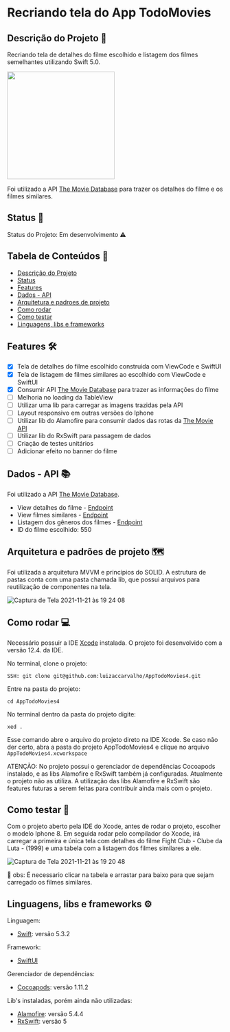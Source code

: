 # Recriando tela do App TodoMovies

## Descrição do Projeto 🚀
Recriando tela de detalhes do filme escolhido e listagem dos filmes semelhantes utilizando Swift 5.0.

<img src="https://is4-ssl.mzstatic.com/image/thumb/Purple114/v4/97/0e/e2/970ee217-13cf-1674-b016-461aca657663/pr_source.png/460x0w.png" width=250>

Foi utilizado a API [The Movie Database](https://www.themoviedb.org/) para trazer os detalhes do filme e os filmes similares.

## Status 🏁
Status do Projeto: Em desenvolvimento ⚠

## Tabela de Conteúdos 📌
   * [Descrição do Projeto](#descricao-projeto)
   * [Status](#status)
   * [Features](#features)
   * [Dados - API](#dados-api)
   * [Arquitetura e padroes de projeto](#arquitetura-e-padroes-de-projeto)
   * [Como rodar](#como-rodar)
   * [Como testar](#como-testar)
   * [Linguagens, libs e frameworks](#linguagens-libs-e-frameworks)
   
## Features 🛠
- [x] Tela de detalhes do filme escolhido construida com ViewCode e SwiftUI
- [x] Tela de listagem de filmes similares ao escolhido com ViewCode e SwiftUI
- [X] Consumir API [The Movie Database](https://www.themoviedb.org/) para trazer as informações do filme
- [ ] Melhoria no loading da TableView
- [ ] Utilizar uma lib para carregar as imagens trazidas pela API
- [ ] Layout responsivo em outras versões do Iphone
- [ ] Utilizar lib do Alamofire para consumir dados das rotas da [The Movie API](https://www.themoviedb.org/)
- [ ] Utilizar lib do RxSwift para passagem de dados
- [ ] Criação de testes unitários
- [ ] Adicionar efeito no banner do filme

## Dados - API 📚
Foi utilizado a API [The Movie Database](https://www.themoviedb.org/).

- View detalhes do filme - [Endpoint](https://developers.themoviedb.org/3/movies/get-movie-details)
- View filmes similares - [Endpoint](https://developers.themoviedb.org/3/movies/get-similar-movies)
- Listagem dos gêneros dos filmes - [Endpoint](https://developers.themoviedb.org/3/genres/get-movie-list)
- ID do filme escolhido: 550

## Arquitetura e padrões de projeto 🗺
Foi utilizada a arquitetura MVVM e princípios do SOLID.
A estrutura de pastas conta com uma pasta chamada lib, que possui arquivos para reutilização de componentes na tela.

![Captura de Tela 2021-11-21 às 19 24 08](https://user-images.githubusercontent.com/55067295/142781760-637be958-1208-40dc-9b8f-16ed02c1fbdc.png)

## Como rodar 💻
Necessário possuir a IDE [Xcode](https://developer.apple.com/xcode/) instalada.
O projeto foi desenvolvido com a versão 12.4. da IDE.

No terminal, clone o projeto:

    SSH: git clone git@github.com:luizaccarvalho/AppTodoMovies4.git
    
Entre na pasta do projeto:

    cd AppTodoMovies4
    
No terminal dentro da pasta do projeto digite:

    xed .
    
Esse comando abre o arquivo do projeto direto na IDE Xcode.
Se caso não der certo, abra a pasta do projeto AppTodoMovies4 e clique no arquivo `AppTodoMovies4.xcworkspace`

ATENÇÃO: 
No projeto possui o gerenciador de dependências Cocoapods instalado, e as libs Alamofire e RxSwift também já configuradas. Atualmente o projeto não as utiliza.
A utilização das libs Alamofire e RxSwift são features futuras a serem feitas para contribuir ainda mais com o projeto.

## Como testar 📱
Com o projeto aberto pela IDE do Xcode,
antes de rodar o projeto, escolher o modelo Iphone 8.
Em seguida rodar pelo compilador do Xcode, irá carregar a primeira e única tela
com detalhes do filme Fight Club - Clube da Luta - (1999) e uma tabela com a listagem dos filmes similares a ele.

![Captura de Tela 2021-11-21 às 19 20 48](https://user-images.githubusercontent.com/55067295/142781778-cb4ad87a-f54a-4f8e-ba8f-5330b99f5042.png)

🚨 obs: É necessario clicar na tabela e arrastar para baixo para que sejam carregado os filmes similares.

## Linguagens, libs e frameworks ⚙
Linguagem:
- [Swift](https://developer.apple.com/documentation/swift): versão 5.3.2

Framework:
- [SwiftUI](https://developer.apple.com/documentation/swiftui/)

Gerenciador de dependências:
- [Cocoapods](https://cocoapods.org/): versão 1.11.2

Lib's instaladas, porém ainda não utilizadas:
- [Alamofire](http://cocoadocs.org/docsets/Alamofire/4.5.1/): versão 5.4.4 
- [RxSwift](https://github.com/ReactiveX/RxSwift): versão 5 
